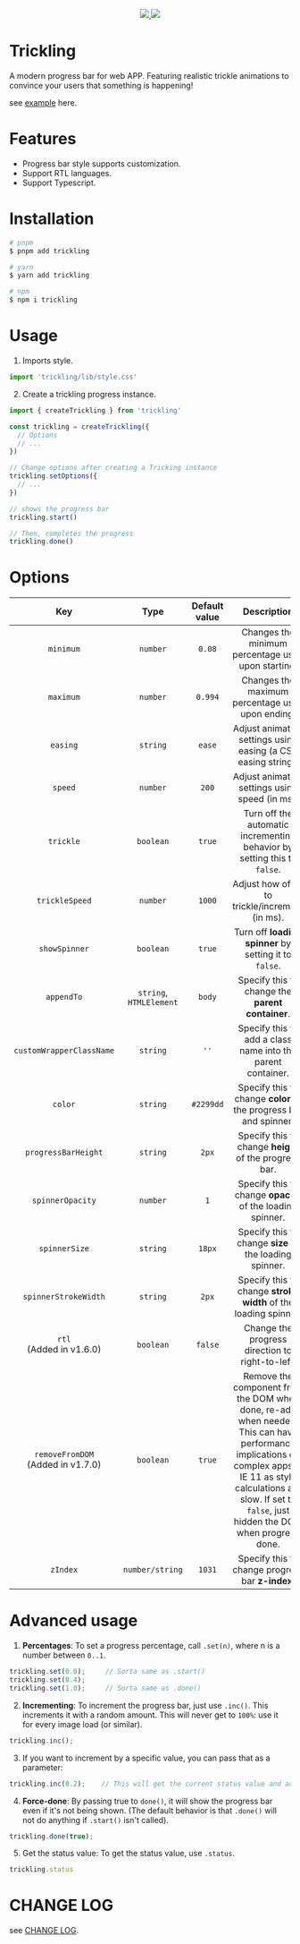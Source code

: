 <p align="center">
  <a href="https://www.npmjs.org/package/trickling">
    <img src="https://img.shields.io/npm/v/trickling.svg">
  </a>
  <a href="https://npmcharts.com/compare/trickling?minimal=true">
    <img src="https://img.shields.io/npm/dm/trickling.svg">
  </a>
  <br>
</p>

# Trickling

A modern progress bar for web APP. Featuring realistic trickle animations to convince your users that something is happening!

see [example](https://hongwenqing.com/trickling/) here.

# Features

- Progress bar style supports customization.
- Support RTL languages.
- Support Typescript.

# Installation

```bash
# pnpm
$ pnpm add trickling

# yarn
$ yarn add trickling

# npm
$ npm i trickling
```

# Usage

1. Imports style.

```ts
import 'trickling/lib/style.css'
```

2. Create a trickling progress instance.

```ts
import { createTrickling } from 'trickling'

const trickling = createTrickling({
  // Options
  // ...
})

// Change options after creating a Tricking instance
trickling.setOptions({
  // ...
})

// shows the progress bar
trickling.start()

// Then, completes the progress
trickling.done()
```

# Options

| Key | Type | Default value | Description |
| :---: | :---: | :---: | :---: |
| `minimum` | `number` | `0.08` | Changes the minimum percentage used upon starting. |
| `maximum` | `number` | `0.994` | Changes the maximum percentage used upon ending. |
| `easing` | `string` | `ease` | Adjust animation settings using easing (a CSS easing string). |
| `speed` | `number` | `200` | Adjust animation settings using speed (in ms). |
| `trickle` | `boolean` | `true` | Turn off the automatic incrementing behavior by setting this to `false`. |
| `trickleSpeed` | `number` | `1000` | Adjust how often to trickle/increment (in ms). |
| `showSpinner` | `boolean` | `true` | Turn off **loading spinner** by setting it to `false`. |
| `appendTo` | `string`, `HTMLElement` | `body` | Specify this to change the **parent container**. |
| `customWrapperClassName` | `string` | `''` | Specify this to add a class name into the parent container. |
| `color` | `string` | `#2299dd` | Specify this to change **color** of the progress bar and spinner. |
| `progressBarHeight` | `string` | `2px` | Specify this to change **height** of the progress bar. |
| `spinnerOpacity` | `number` | `1` | Specify this to change **opacity** of the loading spinner. |
| `spinnerSize` | `string` | `18px` | Specify this to change **size** of the loading spinner. |
| `spinnerStrokeWidth` | `string` | `2px` | Specify this to change **stroke width** of the loading spinner. |
| `rtl` <br /> (Added in v1.6.0) | `boolean` | `false` | Change the progress direction to right-to-left. |
| `removeFromDOM` <br /> (Added in v1.7.0) | `boolean` | `true` | Remove the component from the DOM when done, re-add when needed. This can have performance implications on complex apps in IE 11 as style calculations are slow. If set to `false`, just hidden the DOM when progress done. |
| `zIndex` | `number/string` | `1031` | Specify this to change progress bar **z-index**. |


# Advanced usage

1. **Percentages**: To set a progress percentage, call `.set(n)`, where n is a number between `0..1`.

```ts
trickling.set(0.0);     // Sorta same as .start()
trickling.set(0.4);
trickling.set(1.0);     // Sorta same as .done()
```

2. **Incrementing**: To increment the progress bar, just use `.inc()`. This increments it with a random amount. This will never get to `100%`: use it for every image load (or similar).

```ts
trickling.inc();
```

3. If you want to increment by a specific value, you can pass that as a parameter:

```ts
trickling.inc(0.2);    // This will get the current status value and adds 0.2 until status is 0.994
```

4. **Force-done**: By passing true to `done()`, it will show the progress bar even if it's not being shown. (The default behavior is that `.done()` will not do anything if `.start()` isn't called).

```ts
trickling.done(true);
```

5. Get the status value: To get the status value, use `.status`.

```ts
trickling.status
```

# CHANGE LOG

see [CHANGE LOG](./CHANGELOG.md).
